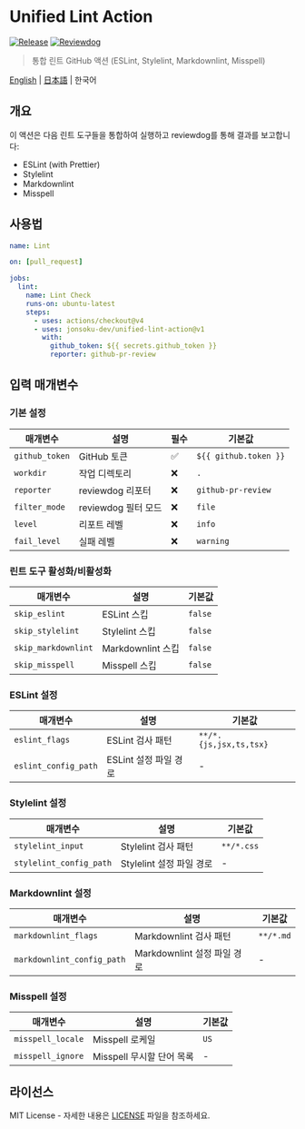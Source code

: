 # Unified Lint Action

[![Release](https://github.com/jonsoku-dev/unified-lint-action/workflows/Release/badge.svg)](https://github.com/jonsoku-dev/unified-lint-action/releases)
[![Reviewdog](https://github.com/jonsoku-dev/unified-lint-action/workflows/Reviewdog/badge.svg)](https://github.com/jonsoku-dev/unified-lint-action/actions?query=workflow%3AReviewdog)

> 통합 린트 GitHub 액션 (ESLint, Stylelint, Markdownlint, Misspell)

[English](./README.en.md) | [日本語](./README.ja.md) | 한국어

## 개요

이 액션은 다음 린트 도구들을 통합하여 실행하고 reviewdog를 통해 결과를 보고합니다:

- ESLint (with Prettier)
- Stylelint
- Markdownlint
- Misspell

## 사용법

```yaml
name: Lint

on: [pull_request]

jobs:
  lint:
    name: Lint Check
    runs-on: ubuntu-latest
    steps:
      - uses: actions/checkout@v4
      - uses: jonsoku-dev/unified-lint-action@v1
        with:
          github_token: ${{ secrets.github_token }}
          reporter: github-pr-review
```

## 입력 매개변수

### 기본 설정

| 매개변수 | 설명 | 필수 | 기본값 |
|----------|------|------|---------|
| `github_token` | GitHub 토큰 | ✅ | `${{ github.token }}` |
| `workdir` | 작업 디렉토리 | ❌ | `.` |
| `reporter` | reviewdog 리포터 | ❌ | `github-pr-review` |
| `filter_mode` | reviewdog 필터 모드 | ❌ | `file` |
| `level` | 리포트 레벨 | ❌ | `info` |
| `fail_level` | 실패 레벨 | ❌ | `warning` |

### 린트 도구 활성화/비활성화

| 매개변수 | 설명 | 기본값 |
|----------|------|---------|
| `skip_eslint` | ESLint 스킵 | `false` |
| `skip_stylelint` | Stylelint 스킵 | `false` |
| `skip_markdownlint` | Markdownlint 스킵 | `false` |
| `skip_misspell` | Misspell 스킵 | `false` |

### ESLint 설정

| 매개변수 | 설명 | 기본값 |
|----------|------|---------|
| `eslint_flags` | ESLint 검사 패턴 | `**/*.{js,jsx,ts,tsx}` |
| `eslint_config_path` | ESLint 설정 파일 경로 | - |

### Stylelint 설정

| 매개변수 | 설명 | 기본값 |
|----------|------|---------|
| `stylelint_input` | Stylelint 검사 패턴 | `**/*.css` |
| `stylelint_config_path` | Stylelint 설정 파일 경로 | - |

### Markdownlint 설정

| 매개변수 | 설명 | 기본값 |
|----------|------|---------|
| `markdownlint_flags` | Markdownlint 검사 패턴 | `**/*.md` |
| `markdownlint_config_path` | Markdownlint 설정 파일 경로 | - |

### Misspell 설정

| 매개변수 | 설명 | 기본값 |
|----------|------|---------|
| `misspell_locale` | Misspell 로케일 | `US` |
| `misspell_ignore` | Misspell 무시할 단어 목록 | - |

## 라이선스

MIT License - 자세한 내용은 [LICENSE](./LICENSE) 파일을 참조하세요. 